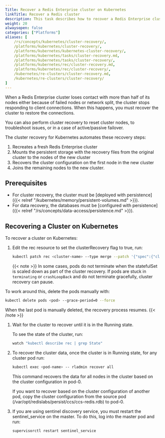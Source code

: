 ```yaml
---
Title: Recover a Redis Enterprise cluster on Kubernetes
linkTitle: Recover a Redis cluster
description: This task describes how to recover a Redis Enterprise cluster on Kubernetes.
weight: 20
alwaysopen: false
categories: ["Platforms"]
aliases: [
    /rs/concepts/kubernetes/cluster-recovery/,
    /platforms/kubernetes/cluster-recovery/,
    /platforms/kubernetes/kubernetes-cluster-recovery/,
    /platforms/kubernetes/tasks/cluster-recovery.md,
    /platforms/kubernetes/tasks/cluster-recovery/,
    /platforms/kubernetes/rec/cluster-recovery.md,
    /platforms/kubernetes/rec/cluster-recovery/,
    /kubernetes/re-clusters/cluster-recovery.md,
    /kubernetes/re-clusters/cluster-recovery/
]
---
```

When a Redis Enterprise cluster loses contact with more than half of its nodes either because of failed nodes or network split,
the cluster stops responding to client connections.
When this happens, you must recover the cluster to restore the connections.

You can also perform cluster recovery to reset cluster nodes, to troubleshoot issues, or in a case of active/passive failover.

The cluster recovery for Kubernetes automates these recovery steps:

1. Recreates a fresh Redis Enterprise cluster
1. Mounts the persistent storage with the recovery files from the original cluster to the nodes of the new cluster
1. Recovers the cluster configuration on the first node in the new cluster
1. Joins the remaining nodes to the new cluster.

## Prerequisites

- For cluster recovery, the cluster must be [deployed with persistence]({{< relref "/kubernetes/memory/persistent-volumes.md" >}}).
- For data recovery, the databases must be [configured with persistence]({{< relref "/rs/concepts/data-access/persistence.md" >}}).

## Recovering a Cluster on Kubernetes

To recover a cluster on Kubernetes:

1. Edit the rec resource to set the clusterRecovery flag to true, run:

    ```sh
    kubectl patch rec <cluster-name> --type merge --patch '{"spec":{"clusterRecovery":true}}'
    ```

    {{< note >}}
In some cases, pods do not terminate when the statefulSet is scaled down as part of the cluster recovery.
If pods are stuck in `terminating` or `crashLoopBack` and do not terminate gracefully, cluster recovery can pause.

To work around this, delete the pods manually with:

```sh
kubectl delete pods <pod> --grace-period=0 --force
```

When the last pod is manually deleted, the recovery process resumes.
    {{< /note >}}

1. Wait for the cluster to recover until it is in the Running state.

    To see the state of the cluster, run:

    ```sh
    watch "kubectl describe rec | grep State"
    ```

1. To recover the cluster data, once the cluster is in Running state, for any cluster pod run:

    ```sh
    kubectl exec <pod-name> -- rladmin recover all
    ```

    This command recovers the data for all nodes in the cluster based on the cluster configuration in pod-0.

    If you want to recover based on the cluster configuration of another pod, copy the cluster configuration from the source pod (/var/opt/redislabs/persist/ccs/ccs-redis.rdb) to pod-0.

1. If you are using sentinel discovery service, you must restart the sentinel_service on the master. To do this, log into the master pod and run:

    ```sh
    supervisorctl restart sentinel_service
    ```
